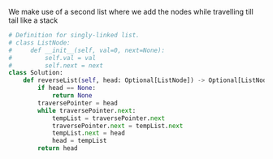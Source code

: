 We make use of a second list where we add the nodes while travelling till tail like a stack
```python
# Definition for singly-linked list.
# class ListNode:
#     def __init__(self, val=0, next=None):
#         self.val = val
#         self.next = next
class Solution:
    def reverseList(self, head: Optional[ListNode]) -> Optional[ListNode]:
        if head == None:
            return None
        traversePointer = head
        while traversePointer.next:
            tempList = traversePointer.next
            traversePointer.next = tempList.next
            tempList.next = head
            head = tempList
        return head
